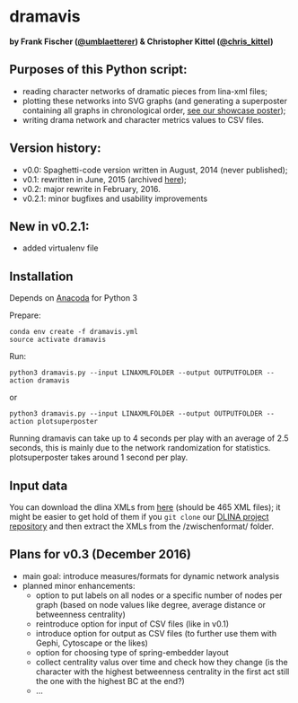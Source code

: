 # dramavis

**by Frank Fischer ([@umblaetterer](https://twitter.com/umblaetterer)) & Christopher Kittel ([@chris_kittel](https://twitter.com/chris_kittel))**

## Purposes of this Python script:

* reading character networks of dramatic pieces from lina-xml files;
* plotting these networks into SVG graphs (and generating a superposter containing all graphs in chronological order, [see our showcase poster](https://dx.doi.org/10.6084/m9.figshare.3101203.v1));
* writing drama network and character metrics values to CSV files.

## Version history:

* v0.0: Spaghetti-code version written in August, 2014 (never published);
* v0.1: rewritten in June, 2015 (archived [here](https://github.com/lehkost/dramavis/tree/master/archive/v0.1));
* v0.2: major rewrite in February, 2016.
* v0.2.1: minor bugfixes and usability improvements

## New in v0.2.1:

* added virtualenv file

## Installation

Depends on [Anacoda](https://www.continuum.io/downloads) for Python 3

Prepare:
```
conda env create -f dramavis.yml
source activate dramavis
```

Run:

```
python3 dramavis.py --input LINAXMLFOLDER --output OUTPUTFOLDER --action dramavis
```
or

```
python3 dramavis.py --input LINAXMLFOLDER --output OUTPUTFOLDER --action plotsuperposter
```

Running dramavis can take up to 4 seconds per play with an average of 2.5 seconds, this is mainly due to the network randomization for statistics. plotsuperposter takes around 1 second per play.

## Input data

You can download the dlina XMLs from [here](https://github.com/dlina/project/tree/master/data/zwischenformat)
(should be 465 XML files); it might be easier to get hold of them if you ``git clone``
our [DLINA project repository](https://github.com/dlina/project) and then extract the
XMLs from the /zwischenformat/ folder.

## Plans for v0.3 (December 2016)

* main goal: introduce measures/formats for dynamic network analysis
* planned minor enhancements:
  * option to put labels on all nodes or a specific number of nodes per graph (based on node values like degree, average distance or betweenness centrality)
  * reintroduce option for input of CSV files (like in v0.1)
  * introduce option for output as CSV files (to further use them with Gephi, Cytoscape or the likes)
  * option for choosing type of spring-embedder layout
  * collect centrality valus over time and check how they change (is the character with the highest betweenness centrality in the first act still the one with the highest BC at the end?)
  * …
